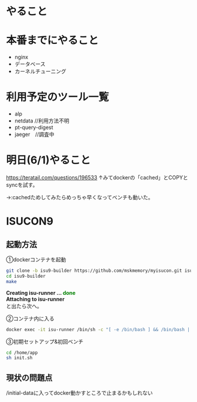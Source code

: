 # やること


# 本番までにやること
- nginx
- データベース
- カーネルチューニング

# 利用予定のツール一覧
- alp
- netdata //利用方法不明
- pt-query-digest
- jaeger　//調査中

# 明日(6/1)やること
https://teratail.com/questions/196533
↑みてdockerの「cached」とCOPYとsyncを試す。

→:cachedためしてみたらめっちゃ早くなってベンチも動いた。

# ISUCON9

## 起動方法
①dockerコンテナを起動
``` bash
git clone -b isu9-builder https://github.com/mskmemory/myisucon.git isu9-builder
cd isu9-builder
make
```

**Creating isu-runner ... <span style="color: green">done</span>  
Attaching to isu-runner**  
と出たら次へ。

②コンテナ内に入る
``` bash
docker exec -it isu-runner /bin/sh -c "[ -e /bin/bash ] && /bin/bash || /bin/sh"
```

③初期セットアップ&初回ベンチ
``` bash
cd /home/app
sh init.sh
```

## 現状の問題点
/initial-dataに入ってdocker動かすところで止まるかもしれない